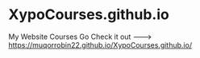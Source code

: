 # XypoCourses.github.io
My Website Courses 
Go Check it out --->
https://muqorrobin22.github.io/XypoCourses.github.io/
